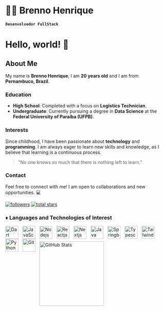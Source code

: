 # 👨‍💻 Brenno Henrique 

**`Desenvolvedor FullStack`**

# Hello, world! 👋

## About Me

My name is **Brenno Henrique**, I am **20 years old** and I am from **Pernambuco, Brazil**.

### Education

- **High School**: Completed with a focus on **Logistics Technician**.
- **Undergraduate**: Currently pursuing a degree in **Data Science** at the **Federal University of Paraíba (UFPB)**.

### Interests

Since childhood, I have been passionate about **technology** and **programming**. I am always eager to learn new skills and knowledge, as I believe that learning is a continuous process.

> "No one knows so much that there is nothing left to learn."

### Contact

Feel free to connect with me! I am open to collaborations and new opportunities. 💻

 <p align="left"> 
      <a href="https://github.com/brennohdev?tab=followers">
         <img alt="followers" title="Follow me on Github" src="https://custom-icon-badges.demolab.com/github/followers/brennohdev?color=236ad3&labelColor=1155ba&style=for-the-badge&logo=person-add&label=Follow&logoColor=white"/></a>
      <a href="https://github.com/brennohdev?tab=repositories&sort=stargazers">
         <img alt="total stars" title="Total stars on GitHub" src="https://custom-icon-badges.demolab.com/github/stars/brennohdev?color=55960c&style=for-the-badge&labelColor=488207&logo=star"/></a>
   </p>

### ♦ Languages and Technologies of Interest

<img 
align="left" 
alt="Dart"
title = "Dart"
width="40px" 
style="padding-right:10px;" 
src="https://cdn.jsdelivr.net/gh/devicons/devicon@latest/icons/dart/dart-original.svg" />
          
<img 
align="left" 
alt="JavaScript"
title = "JavaScript"
width="40px" 
style="padding-right:10px;" 
src="https://cdn.jsdelivr.net/gh/devicons/devicon@latest/icons/javascript/javascript-original.svg"/>

<img 
align="left" 
alt="Nodejs"
title = "Nodejs"
width="40px" 
style="padding-right:10px;" 
src="https://cdn.jsdelivr.net/gh/devicons/devicon@latest/icons/nodejs/nodejs-original.svg"/>

<img 
align="left" 
alt="Reactjs"
title = "Reactjs"
width="40px" 
style="padding-right:10px;" 
src="https://cdn.jsdelivr.net/gh/devicons/devicon@latest/icons/react/react-original.svg"/>

<img 
align="left" 
alt="Nextjs"
title = "Nextjs"
width="40px" 
style="padding-right:10px;" 
src="https://cdn.jsdelivr.net/gh/devicons/devicon@latest/icons/nextjs/nextjs-original.svg"/>

<img 
align="left" 
alt="Java"
title = "Java"
width="40px" 
style="padding-right:10px;" 
src="https://cdn.jsdelivr.net/gh/devicons/devicon@latest/icons/java/java-original.svg"/>

<img 
align="left" 
alt="Springboot"
title = "Springboot"
width="40px" 
style="padding-right:10px;" 
src="https://cdn.jsdelivr.net/gh/devicons/devicon@latest/icons/springboot/springboot-original.svg"/>

<img 
align="left" 
alt="Typescript"
title = "Typescript"
width="40px" 
style="padding-right:10px;" 
src="https://cdn.jsdelivr.net/gh/devicons/devicon@latest/icons/typescript/typescript-original.svg"/>

<img 
align="left" 
alt="TailwindCss"
title = "TailwindCss"
width="40px" 
style="padding-right:10px;" 
src="https://cdn.jsdelivr.net/gh/devicons/devicon@latest/icons/tailwindcss/tailwindcss-original.svg"/>

<img 
align="left" 
alt="Python"
title = "Python"
width="40px" 
style="padding-right:10px;" 
src="https://cdn.jsdelivr.net/gh/devicons/devicon@latest/icons/python/python-original.svg"/>

<img 
align="left" 
alt="Git"
title = "Git"
width="40px" 
style="padding-right:10px;" 
src="https://cdn.jsdelivr.net/gh/devicons/devicon@latest/icons/git/git-original.svg"/>

<br />
<br />

<img 
      align="left" 
      alt="GitHub Stats" 
      height="200" 
      src="https://github-readme-stats.vercel.app/api/top-langs/?username=brennohdev&theme=tokyonight&layout=compact&custom_title=Tecnologias&langs_count=9" 
  />

</p>


